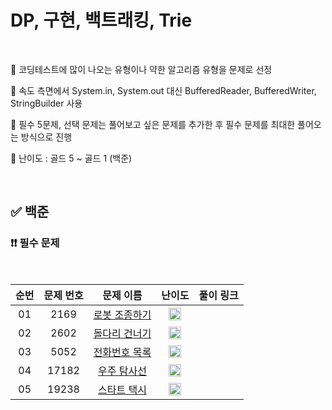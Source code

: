 # DP, 구현, 백트래킹, Trie

<br/>

📌 코딩테스트에 많이 나오는 유형이나 약한 알고리즘 유형을 문제로 선정

📌 속도 측면에서 System.in, System.out 대신 BufferedReader, BufferedWriter, StringBuilder 사용

📌 필수 5문제, 선택 문제는 풀어보고 싶은 문제를 추가한 후 필수 문제를 최대한 풀어오는 방식으로 진행

📌 난이도 : 골드 5 ~ 골드 1 (백준)

<br/>

## ✅ 백준

### ❗❗ 필수 문제

<br/>

순번 | 문제 번호 | 문제 이름 | 난이도 | 풀이 링크
:---: | :---: | :---: | :---: | :---: 
01 | 2169 | [로봇 조종하기](https://www.acmicpc.net/problem/2169) | <img src="https://static.solved.ac/tier_small/14.svg" width=20px> | []()
02 | 2602 | [돌다리 건너기](https://www.acmicpc.net/problem/2602) | <img src="https://static.solved.ac/tier_small/12.svg" width=20px> | []()
03 | 5052 | [전화번호 목록](https://www.acmicpc.net/problem/5052) | <img src="https://static.solved.ac/tier_small/12.svg" width=20px> | []()
04 | 17182 | [우주 탐사선](https://www.acmicpc.net/problem/17182) | <img src="https://static.solved.ac/tier_small/13.svg" width=20px> | []()
05 | 19238 | [스타트 택시](https://www.acmicpc.net/problem/19238) | <img src="https://static.solved.ac/tier_small/14.svg" width=20px> | []()